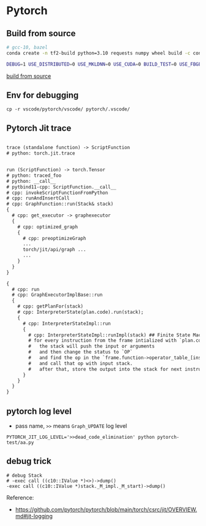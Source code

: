 # Pytorch

## Build from source

```bash
# gcc-10, bazel
conda create -n tf2-build python=3.10 requests numpy wheel build -c conda-forge  -y

DEBUG=1 USE_DISTRIBUTED=0 USE_MKLDNN=0 USE_CUDA=0 BUILD_TEST=0 USE_FBGEMM=0 USE_NNPACK=0 USE_QNNPACK=0 USE_XNNPACK=0 python setup.py develop # CPU debug version pytorch whl.
```

[build from source](https://github.com/openxla/xla/blob/main/docs/build_from_source.md)

## Env for debugging

```shell
cp -r vscode/pytorch/vscode/ pytorch/.vscode/
```

## Pytorch Jit trace

```txt

trace (standalone function) -> ScriptFunction
# python: torch.jit.trace


run (ScriptFunction) -> torch.Tensor
# python: traced_foo
# python: __call__
# pytbind11-cpp: ScriptFunction.__call__
# cpp: invokeScriptFunctionFromPython
# cpp: runAndInsertCall
# cpp: GraphFunction::run(Stack& stack)
{
  # cpp: get_executor -> graphexecutor
  {
    # cpp: optimized_graph
    {
      # cpp: preoptimizeGraph
      ...
      torch/jit/api/graph ...
      ...
    }
  }
}

{
  # cpp: run
  # cpp: GraphExecutorImplBase::run
  {
    # cpp: getPlanFor(stack)
    # cpp: InterpreterState(plan.code).run(stack);
    {
      # cpp: InterpreterStateImpl::run
      {
        # cpp: InterpreterStateImpl::runImpl(stack) ## Finite State Machine for run the python stack.
        # for every instruction from the frame intialized with `plan.code`
        #   the stack will push the input or arguments
        #   and then change the status to `OP`
        #   and find the op in the `frame.function->operator_table_[inst.X]`
        #   and call that op with input stack.
        #   after that, store the output into the stack for next instruction.
      }
    }
  }
}

```

## pytorch log level

- pass name, `>>` means `Graph_UPDATE` log level

```shell
PYTORCH_JIT_LOG_LEVEL='>>dead_code_elimination' python pytorch-test/aa.py
```

## debug trick

```gdb
# debug Stack
# -exec call ((c10::IValue *)<>)->dump()
-exec call ((c10::IValue *)stack._M_impl._M_start)->dump()
```

Reference:

- https://github.com/pytorch/pytorch/blob/main/torch/csrc/jit/OVERVIEW.md#jit-logging
